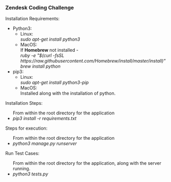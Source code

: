 <h3>
	Zendesk Coding Challenge
</h3>

<p>
	Installation Requirements:
	<br/>
	<ul>
		<li>
			Python3:
			<ul>
				<li>
					Linux:
					<br/>
					<i>sudo apt-get install python3</i>
				</li>
				<li>
					MacOS:
					<br/>
					If <strong>Homebrew</strong> not installed - 
					<br/>
					<i>ruby -e "$(curl -fsSL https://raw.githubusercontent.com/Homebrew/install/master/install)"</i>
					<br/>
					<i>brew install python</i>
				</li>
			</ul>
		</li>
		<li>
			pip3:
			<ul>
				<li>
					Linux:
					<br/>
					<i>sudo apt-get install python3-pip</i>
				</li>
				<li>
					MacOS:
					<br/>
					Installed along with the installation of python.
				</li>
			</ul>
		</li>
	</ul>
	Installation Steps:
	<ul>
	From within the root directory for the application
		<li>
			<i>pip3 install -r requirements.txt</i>
		</li>
	</ul>
	Steps for execution:
	<ul>
	From within the root directory for the application
		<li>
			<i>python3 manage.py runserver</i>
		</li>
	</ul>
	Run Test Cases:
	<ul>
	From within the root directory for the application, along with the server running.
		<li>
			<i>python3 tests.py</i>
		</li>
	</ul>
</p>
